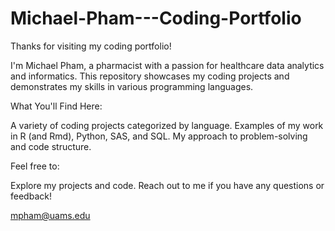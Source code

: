 # Michael-Pham---Coding-Portfolio
Thanks for visiting my coding portfolio!

I'm Michael Pham, a pharmacist with a passion for healthcare data analytics and informatics. This repository showcases my coding projects and demonstrates my skills in various programming languages.

What You'll Find Here:

A variety of coding projects categorized by language.
Examples of my work in R (and Rmd), Python, SAS, and SQL.
My approach to problem-solving and code structure.

Feel free to:

Explore my projects and code.
Reach out to me if you have any questions or feedback!

mpham@uams.edu
